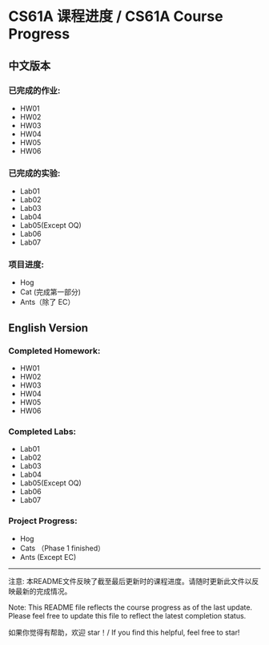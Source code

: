 # CS61A 课程进度 / CS61A Course Progress

## 中文版本

### 已完成的作业:
- HW01
- HW02
- HW03
- HW04
- HW05
- HW06

### 已完成的实验:
- Lab01
- Lab02
- Lab03
- Lab04
- Lab05(Except OQ)
- Lab06
- Lab07

### 项目进度:
- Hog 
- Cat (完成第一部分)
- Ants（除了 EC）

## English Version

### Completed Homework:
- HW01
- HW02
- HW03
- HW04
- HW05
- HW06

### Completed Labs:
- Lab01
- Lab02
- Lab03
- Lab04
- Lab05(Except OQ)
- Lab06
- Lab07

### Project Progress:
- Hog
- Cats （Phase 1 finished）
- Ants (Except EC)
---

注意: 本README文件反映了截至最后更新时的课程进度。请随时更新此文件以反映最新的完成情况。

Note: This README file reflects the course progress as of the last update. Please feel free to update this file to reflect the latest completion status.

如果你觉得有帮助，欢迎 star！/ If you find this helpful, feel free to star!